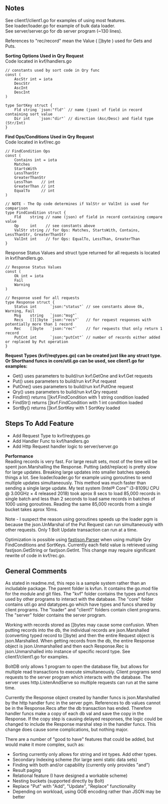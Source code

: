 ## Notes 
See client1/client1.go for examples of using most features.  
See loader/loader.go for example of bulk data loader.  
See server/server.go for db server program (~130 lines).  

References to "rec/record" mean the Value ( []byte ) used for Gets and Puts.  

**Sorting Options Used in Qry Request**   
Code located in kvf/handlers.go 
```
// constants used by sort code in Qry func
const (
	AscStr int = iota
	DescStr
	AscInt
	DescInt
)

type SortKey struct {
	Fld string `json:"fld"` // name (json) of field in record containing sort value
	Dir int    `json:"dir"` // direction (Asc/Desc) and field type (Str/Int)
}
```  
**Find Ops/Conditions Used in Qry Request**   
Code located in kvf/rec.go   
```
// FindCondition Ops
const (
	Contains int = iota
	Matches
	StartsWith
	LessThanStr
	GreaterThanStr
	LessThan    // int
	GreaterThan // int
	EqualTo     // int
)

// NOTE - The Op code determines if ValStr or ValInt is used for comparison
type FindCondition struct {
	Fld    string // name (json) of field in record containing compare value
	Op     int    // see constants above
	ValStr string // for Ops: Matches, StartsWith, Contains, LessThanStr, GreaterThanStr
	ValInt int    // for Ops: EqualTo, LessThan, GreaterThan
}
```  
Response Status Values and struct type returned for all requests is located in kvf/handlers.go.  
```
// Response Status Values
const (
	Ok int = iota
	Fail
	Warning
)

// Response used for all requests
type Response struct {
	Status int      `json:"status"` // see constants above Ok, Warning, Fail
	Msg    string   `json:"msg"`
	Recs   [][]byte `json:"recs"`   // for request responses with potentially more than 1 record
	Rec    []byte   `json:"rec"`    // for requests that only return 1 record
	PutCnt int      `json:"putCnt"` // number of records either added or replaced by Put operation
}
```  
**Request Types (kvf/reqtypes.go) can be created just like any struct type.**  
**Or Shorthand funcs in core/util.go can be used, see client1.go for examples:**  
* Get() uses parameters to build/run kvf.GetOne and kvf.Get requests
* Put() uses parameters to build/run kvf.Put request
* PutOne() uses parameters to build/run kvf.PutOne request  
* Qry() uses parameters to build/run kvf.Qry request
* FindInt() returns []kvf.FindCondition with 1 string condition loaded
* FindStr() returns []kvf.FindCondition with 1 int condition loaded
* SortBy() returns []kvf.SortKey with 1 SortKey loaded

## Steps To Add Feature  
* Add Request Type to kvf/reqtypes.go
* Add Handler Func to kvf/handlers.go
* Add Http Request handler logic to server/server.go

**Performance**  
Reading records is very fast. For large result sets, most of the time will be spent json.Marshalling the Response. Putting (add/replace) is pretty slow for large updates. Breaking large updates into smaller batches speeds things a lot. See loader/loader.go for example using goroutines to send multiple updates simultaneously. This method was much faster than sending a single large update. My test system (Intel® Core™ i3-8109U CPU @ 3.00GHz × 4 released 2018) took aprox 8 secs to load 85,000 records in single batch and less than 2 seconds to load same records in batches of 1000 using goroutines. Reading the same 85,000 records from a single bucket takes aprox 10ms.  

Note - I suspect the reason using goroutines speeds up the loader pgm is because the json.UnMarshal of the Put Request can run simultaneously with other requests. Only 1 Bolt Update transaction can run at a time.

Optimization is possible using [fastjson.Parser](https://pkg.go.dev/github.com/valyala/fastjson#Parser) when using multiple Qry FindConditions and SortKeys. Currently each field value is retrieved using fastjson.GetString or fastjson.GetInt. This change may require significant rewrite of code in kvf/rec.go.

## General Comments  

As stated in readme.md, this repo is a sample system rather than an includable package. The parent folder is kvfun. It contains the go.mod file for the module and git files. The "kvf" folder contains the types and funcs used by other programs to interact with the database. The "core" folder contains util.go and datatypes.go which have types and funcs shared by client programs. The "loader" and "client1" folders contain client programs. The "server" folder contains the server program.

Working with records stored as []bytes may cause some confusion. When putting records into the db, the individual records are json.Marshalled (converting typed record to []byte) and then the entire Request object is json.Marshalled. When getting records from the db, the entire Response object is json.Unmarshalled and then each Response.Rec is json.Unmarshalled into instance of specific record type. See client1/client1.go for examples.  

BoltDB only allows 1 program to open the database file, but allows for multiple read transactions to execute simultaneously. Client programs send requests to the server program which interacts with the database. The server uses http.ListenAndServe so multiple requests can run at the same time.

Currently the Response object created by handler funcs is json.Marshalled by the http handler func in the server pgm. References to db values cannot be in the Response.Recs after the db transaction has ended. Therefore handler funcs make a copy of each db val and save the copy in the Response. If the copy step is causing delayed responses, the logic could be changed to include the Response marshal step in the handler funcs. This change does cause some complications, but nothing major.

There are a number of "good to have" features that could be added, but would make it more complex, such as:  
* Sorting currently only allows for string and int types. Add other types.
* Secondary Indexing scheme (for large semi static data sets)  
* Finding with both and/or capability (currently only provides "and")
* Result paging
* Relational feature (I have designed a workable scheme)
* Nesting buckets (supported directly by Bolt)
* Replace "Put" with "Add", "Update", "Replace" functionality
* Depending on workload, using GOB encoding rather than JSON may be better